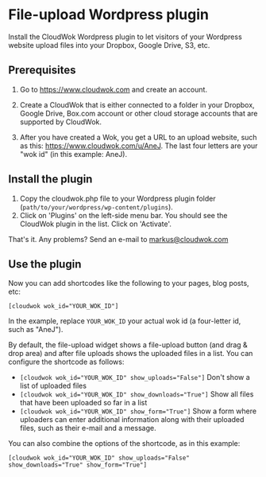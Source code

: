 # File-upload Wordpress plugin

Install the CloudWok Wordpress plugin to let visitors of your Wordpress website upload files into your Dropbox, Google Drive, S3, etc.

## Prerequisites

1. Go to https://www.cloudwok.com and create an account.

2. Create a CloudWok that is either connected to a folder in your Dropbox, Google Drive, Box.com account or other cloud storage accounts that are supported by CloudWok.

3. After you have created a Wok, you get a URL to an upload website, such as this: https://www.cloudwok.com/u/AneJ. The last four letters are your "wok id" (in this example: AneJ).

## Install the plugin

1. Copy the cloudwok.php file to your Wordpress plugin folder (`path/to/your/wordpress/wp-content/plugins`).
2. Click on 'Plugins' on the left-side menu bar. You should see the CloudWok plugin in the list. Click on 'Activate'.

That's it. Any problems? Send an e-mail to markus@cloudwok.com

## Use the plugin

Now you can add shortcodes like the following to your pages, blog posts, etc:

`[cloudwok wok_id="YOUR_WOK_ID"]`

In the example, replace `YOUR_WOK_ID` your actual wok id (a four-letter id, such as "AneJ"). 

By default, the file-upload widget shows a file-upload button (and drag & drop area) and after file uploads shows the uploaded files in a list. You can configure the shortcode as follows:

* `[cloudwok wok_id="YOUR_WOK_ID" show_uploads="False"]` Don't show a list of uploaded files
* `[cloudwok wok_id="YOUR_WOK_ID" show_downloads="True"]` Show all files that have been uploaded so far in a list
* `[cloudwok wok_id="YOUR_WOK_ID" show_form="True"]` Show a form where uploaders can enter additional information along with their uploaded files, such as their e-mail and a message.

You can also combine the options of the shortcode, as in this example:

`[cloudwok wok_id="YOUR_WOK_ID" show_uploads="False" show_downloads="True" show_form="True"]`
